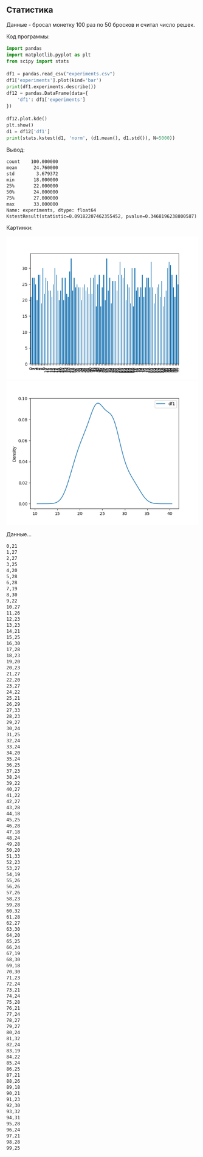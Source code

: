## Статистика

Данные - бросал монетку 100 раз по 50 бросков и считал число решек.

Код программы:

```python
import pandas
import matplotlib.pyplot as plt
from scipy import stats

df1 = pandas.read_csv("experiments.csv")
df1['experiments'].plot(kind='bar')
print(df1.experiments.describe())
df12 = pandas.DataFrame(data={
    'df1': df1['experiments']
})

df12.plot.kde()
plt.show()
d1 = df12['df1']
print(stats.kstest(d1, 'norm', (d1.mean(), d1.std()), N=5000))
```

Вывод:
```
count    100.000000
mean      24.760000
std        3.679372
min       18.000000
25%       22.000000
50%       24.000000
75%       27.000000
max       33.000000
Name: experiments, dtype: float64
KstestResult(statistic=0.09182207462355452, pvalue=0.3468196238800587)
```

Картинки:

![](https://github.com/Munchhau5en/python.au/raw/main/ks-stat/figure_1.png)
![](https://github.com/Munchhau5en/python.au/raw/main/ks-stat/figure_2.png)

Данные...
```
0,21 
1,27
2,27
3,25
4,20
5,28
6,28
7,19
8,30
9,22
10,27
11,26
12,23
13,23
14,21
15,25
16,30
17,28
18,23
19,20
20,23
21,27
22,20
23,27
24,22
25,21
26,29
27,33
28,23
29,27
30,24
31,25
32,24
33,24
34,20
35,24
36,25
37,23
38,24
39,22
40,27
41,22
42,27
43,28
44,18
45,25
46,28
47,18
48,24
49,28
50,20
51,33
52,23
53,27
54,19
55,26
56,26
57,26
58,23
59,28
60,32
61,28
62,27
63,30
64,20
65,25
66,24
67,19
68,30
69,18
70,30
71,23
72,24
73,21
74,24
75,28
76,21
77,24
78,27
79,27
80,24
81,32
82,24
83,19
84,22
85,24
86,25
87,21
88,26
89,18
90,21
91,23
92,30
93,32
94,31
95,28
96,24
97,21
98,28
99,25
```

